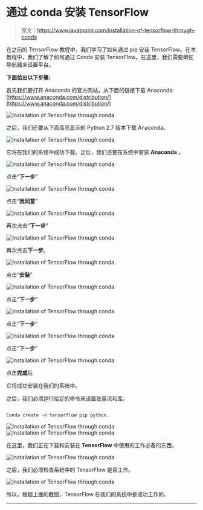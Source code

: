 # 通过 conda 安装 TensorFlow

> 原文：<https://www.javatpoint.com/installation-of-tensorflow-through-conda>

在之前的 TensorFlow 教程中，我们学习了如何通过 pip 安装 TensorFlow。在本教程中，我们了解了如何通过 Conda 安装 TensorFlow。在这里，我们需要蟒蛇导航器来设置平台。

**下面给出以下步骤:**

首先我们要打开 Anaconda 的官方网站，从下面的链接下载 Anaconda:[https://www.anaconda.com/distribution/](https://www.anaconda.com/distribution/)

![Installation of TensorFlow through conda](img/86320cd3a5d6498b4c4813480e6e6cd9.png)

之后，我们还要从下面高亮显示的 Python 2.7 版本下载 Anaconda。

![Installation of TensorFlow through conda](img/3bf89281a3f8ecace2ae87fa13485753.png)

它将在我们的系统中成功下载。之后，我们还要在系统中安装 **Anaconda** 。

![Installation of TensorFlow through conda](img/31e11436548bf6950cd5fe22894c51a2.png)

点击“**下一步**”

![Installation of TensorFlow through conda](img/dfaf6de9e159bfa79a0deb0a263f78bf.png)

点击“**我同意**”

![Installation of TensorFlow through conda](img/51c35172cd41d71bf48237c0c0473cc6.png)

再次点击“**下一步**”

![Installation of TensorFlow through conda](img/f9866b778ebba858b926570a3e950390.png)

再次点击**下一步**。

![Installation of TensorFlow through conda](img/b4e10d8d18190753f1f153da8a8c6b6a.png)

点击“**安装**”

![Installation of TensorFlow through conda](img/a1edbfe7b92fbc35d5981dea52226bd8.png)

点击“**下一步**”

![Installation of TensorFlow through conda](img/c2ae2d3cecfac41ba11ef48be84dc1ba.png)

点击“**下一步**”

![Installation of TensorFlow through conda](img/9f39dc48175b1d39b9bd2d1d975efe7e.png)

点击“**下一步**”

![Installation of TensorFlow through conda](img/a0b0cbed6f68a4198b58a9264ea9b894.png)

点击**完成**后

它将成功安装在我们的系统中。

之后，我们必须运行给定的命令来设置张量流和库。

```

Conda create -n tensorflow pip python.

```

![Installation of TensorFlow through conda](img/57a84b21b7d6b59a7a370f2d348b3d96.png)
![Installation of TensorFlow through conda](img/7dcf9439bce7c3806b391166a6f7ed4c.png)

在这里，我们正在下载和安装在 **TensorFlow** 中使用的工作必备的东西。

![Installation of TensorFlow through conda](img/b5b0da6d2d39c7b1f5598bc8244f56f2.png)

之后，我们必须检查系统中的 TensorFlow 是否工作。

![Installation of TensorFlow through conda](img/21b4611f7d1769bd658e98616c9509bc.png)

所以，根据上面的截图，TensorFlow 在我们的系统中是成功工作的。

* * *